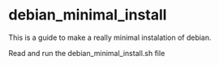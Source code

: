 # debian_minimal_install
This is a guide to make a really minimal instalation of debian.

Read and run the debian_minimal_install.sh file
